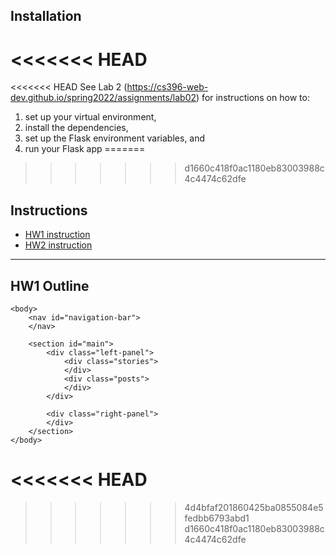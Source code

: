## Installation

<<<<<<< HEAD
=======
<<<<<<< HEAD
See Lab 2 (https://cs396-web-dev.github.io/spring2022/assignments/lab02) for instructions on how to:

1. set up your virtual environment,
2. install the dependencies,
3. set up the Flask environment variables, and 
4. run your Flask app
=======
>>>>>>> d1660c418f0ac1180eb83003988c4c4474c62dfe
## Instructions
* [HW1 instruction](https://cs396-web-dev.github.io/spring2022/assignments/hw01#navbar)  
* [HW2 instruction](https://cs396-web-dev.github.io/spring2022/assignments/hw02)  
   
---  
## HW1 Outline  
```
<body>
    <nav id="navigation-bar">
    </nav>

    <section id="main">
        <div class="left-panel">
            <div class="stories">
            </div>
            <div class="posts">
            </div>
        </div>

        <div class="right-panel">
        </div>
    </section>
</body>
```


  
<<<<<<< HEAD
=======
>>>>>>> 4d4bfaf201860425ba0855084e5fedbb6793abd1
>>>>>>> d1660c418f0ac1180eb83003988c4c4474c62dfe

